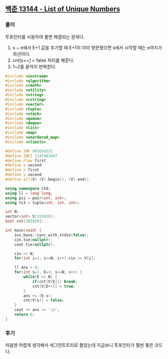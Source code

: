 ## [백준 13144 - List of Unique Numbers](https://www.acmicpc.net/problem/13144)

### 풀이
투포인터를 사용하여 풀면 해결되는 문제다.<br/>
1. s ~ e에서 E+1 값을 추가할 때 E+1이 이미 방문했으면 s에서 시작할 때는 e까지가 최선이다.
2. cnt[s++] = false 처리를 해준다.
3. 1~2를 끝까지 반복한다.

```c++
#include <iostream>
#include <algorithm>
#include <cmath>
#include <utility>
#include <string>
#include <cstring>
#include <vector>
#include <tuple>
#include <stack>
#include <queue>
#include <deque>
#include <list>
#include <map>
#include <unordered_map>
#include <climits>

#define INF 987654321
#define INF2 2147483647
#define Flow first
#define s second
#define x first
#define y second
#define all(V) (V).begin(), (V).end()

using namespace std;
using ll = long long;
using pii = pair<int, int>;
using ti3 = tuple<int, int, int>;

int N;
vector<int> V(101010);
bool cnt[101010];

int main(void) {
    ios_base::sync_with_stdio(false);
    cin.tie(nullptr);
    cout.tie(nullptr);

    cin >> N;
    for(int i=1; i<=N; i++) cin >> V[i];

    ll ans = 0;
    for(int s=1, E=1; s<=N; s++) {
        while(E <= N) {
            if(cnt[V[E]]) break;
            cnt[V[E++]] = true;
        }
        ans += (E-s);
        cnt[V[s]] = false;
    }
    cout << ans << '\n';
    return 0;
}
```
### 후기
처음엔 어렵게 생각해서 세그먼트트리로 풀었는데 지금보니 투포인터가 훨씬 좋은 코드다.